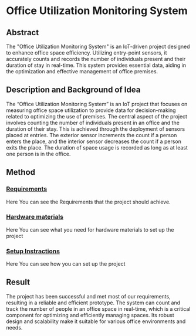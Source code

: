 # Office Utilization Monitoring System

## Abstract

The "Office Utilization Monitoring System" is an IoT-driven project designed to enhance office space efficiency. Utilizing entry-point sensors, it accurately counts and records the number of individuals present and their duration of stay in real-time. This system provides essential data, aiding in the optimization and effective management of office premises.


## Description and Background of Idea

The “Office Utilization Monitoring System” is an IoT project that focuses on measuring office space utilization to provide data for decision-making related to optimizing the use of premises. The central aspect of the project involves counting the number of individuals present in an office and the duration of their stay. This is achieved through the deployment of sensors placed at entries. The exterior sensor increments the count if a person enters the place, and the interior sensor decreases the count if a person exits the place. The duration of space usage is recorded as long as at least one person is in the office.


## Method

 ### [Requirements](https://github.com/ashkar99/Office-Utilization-Monitoring-System/blob/main/doc/requirements.md)
 Here You can see the Requirements that the project should achieve.
  
 ### [Hardware materials](https://github.com/ashkar99/Office-Utilization-Monitoring-System/blob/main/doc/hardware.md)
 Here You can see what you need for hardware materials to set up the project

 ### [Setup Instractions](https://github.com/ashkar99/Office-Utilization-Monitoring-System/blob/main/doc/setup.md)
 Here You can see how you can set up the project 


## Result
The project has been successful and met most of our requirements, resulting in a reliable and efficient prototype. The system can count and track the number of people in an office space in real-time, which is a critical component for optimizing and efficiently managing spaces. Its robust design and scalability make it suitable for various office environments and needs.
